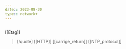 ```yaml
---
date:: 2023-08-30
type:: network+
---
```

## 


[[Etag]]


>[!quote] [[HTTP]] [[carrige_return]] [[NTP_protocol]]